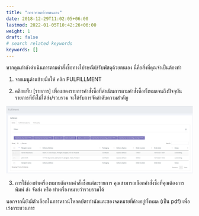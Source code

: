 ```yaml
---
title: "การกรอกด้วยตนเอง"
date: 2018-12-29T11:02:05+06:00
lastmod: 2022-01-05T10:42:26+06:00
weight: 1
draft: false
# search related keywords
keywords: []
---
```


หากคุณกำลังดำเนินการตามคำสั่งซื้อทางไปรษณีย์/รับพัสดุด้วยตนเอง นี่คือสิ่งที่คุณจำเป็นต้องทำ

1. จากเมนูด้านซ้ายมือให้ คลิก FULFILLMENT

2. คลิกแท็บ [รายการ] เพื่อแสดงรายการคำสั่งซื้อที่ดำเนินการตามคำสั่งซื้อทั้งหมดจนถึงปัจจุบัน รายการที่ยังไม่ได้ส่ง/รวบรวม จะได้รับการจัดลำดับความสำคัญ

![image example](img-1.jpg "image")

3. การใช้ช่องทำเครื่องหมายถัดจากคำสั่งซื้อแต่ละรายการ คุณสามารถเลือกคำสั่งซื้อที่คุณต้องการพิมพ์ ส่ง จัดส่ง หรือ ทำเครื่องหมายว่ารวบรวมได้

นอกจากนี้ยังมีตัวเลือกในการดาวน์โหลดบัตรกำนัลและซองจดหมายที่ค้างอยู่ทั้งหมด (เป็น pdf) เพื่อเร่งกระบวนการ
